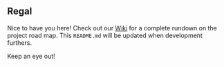 ## Regal

Nice to have you here! Check out our [Wiki](https://github.com/mwdossantos/regal-dev/wiki) for a complete rundown on the project road map. This `README.md` will be updated when development furthers.

Keep an eye out!
